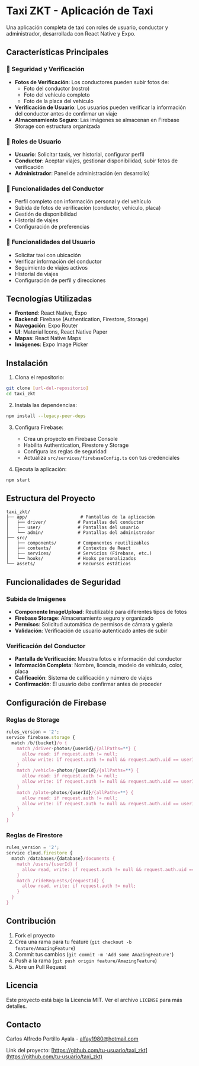 # Taxi ZKT - Aplicación de Taxi

Una aplicación completa de taxi con roles de usuario, conductor y administrador, desarrollada con React Native y Expo.

## Características Principales

### 🔐 Seguridad y Verificación
- **Fotos de Verificación**: Los conductores pueden subir fotos de:
  - Foto del conductor (rostro)
  - Foto del vehículo completo
  - Foto de la placa del vehículo
- **Verificación de Usuario**: Los usuarios pueden verificar la información del conductor antes de confirmar un viaje
- **Almacenamiento Seguro**: Las imágenes se almacenan en Firebase Storage con estructura organizada

### 👤 Roles de Usuario
- **Usuario**: Solicitar taxis, ver historial, configurar perfil
- **Conductor**: Aceptar viajes, gestionar disponibilidad, subir fotos de verificación
- **Administrador**: Panel de administración (en desarrollo)

### 🚗 Funcionalidades del Conductor
- Perfil completo con información personal y del vehículo
- Subida de fotos de verificación (conductor, vehículo, placa)
- Gestión de disponibilidad
- Historial de viajes
- Configuración de preferencias

### 📱 Funcionalidades del Usuario
- Solicitar taxi con ubicación
- Verificar información del conductor
- Seguimiento de viajes activos
- Historial de viajes
- Configuración de perfil y direcciones

## Tecnologías Utilizadas

- **Frontend**: React Native, Expo
- **Backend**: Firebase (Authentication, Firestore, Storage)
- **Navegación**: Expo Router
- **UI**: Material Icons, React Native Paper
- **Mapas**: React Native Maps
- **Imágenes**: Expo Image Picker

## Instalación

1. Clona el repositorio:
```bash
git clone [url-del-repositorio]
cd taxi_zkt
```

2. Instala las dependencias:
```bash
npm install --legacy-peer-deps
```

3. Configura Firebase:
   - Crea un proyecto en Firebase Console
   - Habilita Authentication, Firestore y Storage
   - Configura las reglas de seguridad
   - Actualiza `src/services/firebaseConfig.ts` con tus credenciales

4. Ejecuta la aplicación:
```bash
npm start
```

## Estructura del Proyecto

```
taxi_zkt/
├── app/                    # Pantallas de la aplicación
│   ├── driver/            # Pantallas del conductor
│   ├── user/              # Pantallas del usuario
│   └── admin/             # Pantallas del administrador
├── src/
│   ├── components/        # Componentes reutilizables
│   ├── contexts/          # Contextos de React
│   ├── services/          # Servicios (Firebase, etc.)
│   └── hooks/             # Hooks personalizados
└── assets/                # Recursos estáticos
```

## Funcionalidades de Seguridad

### Subida de Imágenes
- **Componente ImageUpload**: Reutilizable para diferentes tipos de fotos
- **Firebase Storage**: Almacenamiento seguro y organizado
- **Permisos**: Solicitud automática de permisos de cámara y galería
- **Validación**: Verificación de usuario autenticado antes de subir

### Verificación del Conductor
- **Pantalla de Verificación**: Muestra fotos e información del conductor
- **Información Completa**: Nombre, licencia, modelo de vehículo, color, placa
- **Calificación**: Sistema de calificación y número de viajes
- **Confirmación**: El usuario debe confirmar antes de proceder

## Configuración de Firebase

### Reglas de Storage
```javascript
rules_version = '2';
service firebase.storage {
  match /b/{bucket}/o {
    match /driver-photos/{userId}/{allPaths=**} {
      allow read: if request.auth != null;
      allow write: if request.auth != null && request.auth.uid == userId;
    }
    match /vehicle-photos/{userId}/{allPaths=**} {
      allow read: if request.auth != null;
      allow write: if request.auth != null && request.auth.uid == userId;
    }
    match /plate-photos/{userId}/{allPaths=**} {
      allow read: if request.auth != null;
      allow write: if request.auth != null && request.auth.uid == userId;
    }
  }
}
```

### Reglas de Firestore
```javascript
rules_version = '2';
service cloud.firestore {
  match /databases/{database}/documents {
    match /users/{userId} {
      allow read, write: if request.auth != null && request.auth.uid == userId;
    }
    match /rideRequests/{requestId} {
      allow read, write: if request.auth != null;
    }
  }
}
```

## Contribución

1. Fork el proyecto
2. Crea una rama para tu feature (`git checkout -b feature/AmazingFeature`)
3. Commit tus cambios (`git commit -m 'Add some AmazingFeature'`)
4. Push a la rama (`git push origin feature/AmazingFeature`)
5. Abre un Pull Request

## Licencia

Este proyecto está bajo la Licencia MIT. Ver el archivo `LICENSE` para más detalles.

## Contacto

Carlos Alfredo Portillo Ayala - [alfay1980@hotmail.com](mailto:alfay1980@hotmail.com)

Link del proyecto: [https://github.com/tu-usuario/taxi_zkt](https://github.com/tu-usuario/taxi_zkt)
